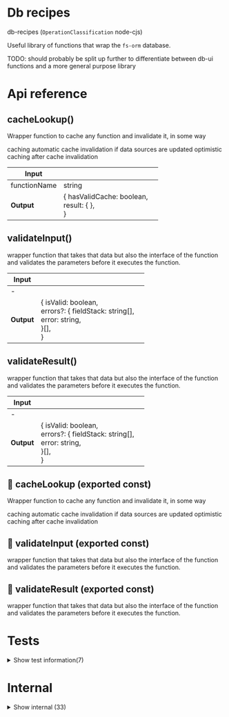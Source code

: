# Db recipes

db-recipes (`OperationClassification` node-cjs)

Useful library of functions that wrap the `fs-orm` database.

TODO: should probably be split up further to differentiate between db-ui functions and a more general purpose library




# Api reference

## cacheLookup()

Wrapper function to cache any function and invalidate it, in some way

caching
automatic cache invalidation if data sources are updated
optimistic caching after cache invalidation


| Input      |    |    |
| ---------- | -- | -- |
| functionName | string |  |,| parameters (optional) | {  }[] |  |
| **Output** | { hasValidCache: boolean, <br />result: {  }, <br /> }   |    |



## validateInput()

wrapper function that takes that data but also the interface of the function and validates the parameters before it executes the function.


| Input      |    |    |
| ---------- | -- | -- |
| - | | |
| **Output** | { isValid: boolean, <br />errors?: { fieldStack: string[], <br />error: string, <br /> }[], <br /> }   |    |



## validateResult()

wrapper function that takes that data but also the interface of the function and validates the parameters before it executes the function.


| Input      |    |    |
| ---------- | -- | -- |
| - | | |
| **Output** | { isValid: boolean, <br />errors?: { fieldStack: string[], <br />error: string, <br /> }[], <br /> }   |    |



## 📄 cacheLookup (exported const)

Wrapper function to cache any function and invalidate it, in some way

caching
automatic cache invalidation if data sources are updated
optimistic caching after cache invalidation


## 📄 validateInput (exported const)

wrapper function that takes that data but also the interface of the function and validates the parameters before it executes the function.


## 📄 validateResult (exported const)

wrapper function that takes that data but also the interface of the function and validates the parameters before it executes the function.

# Tests

<details><summary>Show test information(7)</summary>
    
  # main()




| Input      |    |    |
| ---------- | -- | -- |
| - | | |
| **Output** |    |    |



## testFn()

| Input      |    |    |
| ---------- | -- | -- |
| - | | |
| **Output** | `String`   |    |



## wrapFunction()

| Input      |    |    |
| ---------- | -- | -- |
| - | | |
| **Output** | {  }   |    |



## 📄 main (unexported const)

## 📄 testFnWrapped (unexported const)

## 📄 testFn (unexported const)

## 📄 wrapFunction (exported const)

  </details>

# Internal

<details><summary>Show internal (33)</summary>
    
  # calculateOperatingSystemBundle()

This function should calculate a giant bundle for the whole operating system. This should include everything, public.

Used to show the whole os as a bundle.


| Input      |    |    |
| ---------- | -- | -- |
| manualProjectRoot (optional) | string |  |
| **Output** |    |    |



## deleteDbModelWithContext()

deletes an instance of an db data interface from the db in a typesafe way


| Input      |    |    |
| ---------- | -- | -- |
| - | | |
| **Output** |    |    |



## getDatabaseMenu()

Finds all relevant Db models to show in the menu

- for a bundleId, it gets all models from the bundleSummary
- for a bundled project (bundled) gets all models from the packages
- for the main project, gets all models from sdk-db directly

TODO: NB: the first and the second are not the same, so this needs to be cleaned up.


| Input      |    |    |
| ---------- | -- | -- |
| config (optional) | { bundleId?: string, <br /> } |  |
| **Output** |    |    |



## getDbModelMetadataWithContext()

| Input      |    |    |
| ---------- | -- | -- |
| functionContext | `FunctionContext` |  |,| modelName (optional) | string |  |
| **Output** |    |    |



## getDbModelNames()

| Input      |    |    |
| ---------- | -- | -- |
| config (optional) | { bundleId?: string, <br /> } |  |
| **Output** |    |    |



## getDbModelWithContext()

gets all instances of an db data interface from the db in a typesafe way


| Input      |    |    |
| ---------- | -- | -- |
| - | | |
| **Output** |    |    |



## getFunctionIndex()

finds function indexation from database

TODO: this should be used!


| Input      |    |    |
| ---------- | -- | -- |
| {
  functionName,
} | { functionName: string, <br /> } |  |
| **Output** |    |    |



## getNestedDatabaseMenu()

TODO: support search for bundles (but this can be augmented word based)


| Input      |    |    |
| ---------- | -- | -- |
| config (optional) | { noOperationPath?: boolean, <br />noOperationName?: boolean, <br />noSrcRelativeFolder?: boolean, <br />noPrefix?: boolean, <br /> } |  |
| **Output** |    |    |



## getReferencableModelDataWithContext()

Get referencableModelData for a single DbModel.

NB: this does not get the items that can be referenced in that model!

For getting all required `ReferencableModelData` for the prop in `SimplifiedSchemaForm`, use `useGetReferencableModelData`.


| Input      |    |    |
| ---------- | -- | -- |
| - | | |
| **Output** |    |    |



## getTsInterface()

| Input      |    |    |
| ---------- | -- | -- |
| - | | |
| **Output** |    |    |



## hasDataPermissions()

Checks if a user has the data permission to do something with a certain dbmodel


| Input      |    |    |
| ---------- | -- | -- |
| - | | |
| **Output** |    |    |



## hasDbRecipes()

Simple function to test whether or not the DbRecipes endpoints are available. If it returns true through the api, the other ones are also available.


| Input      |    |    |
| ---------- | -- | -- |
| - | | |
| **Output** | {  }   |    |



## makeSrcRelativeFolder()

gets a src relative folder path (so maybe "" for a file `src/util.ts` or "util" for a file `src/util/thing.ts`)


| Input      |    |    |
| ---------- | -- | -- |
| operationRelativeTypescriptFilePath | string |  |
| **Output** | string   |    |



## tsInterfaceToDbMenu()

| Input      |    |    |
| ---------- | -- | -- |
| tsInterface | `TsInterface` |  |,| type | string |  |
| **Output** | { name: string, <br />operationName: string, <br />type: string, <br />srcRelativeFolder?: string, <br /> }   |    |



## upsertDbModelWithContext()

upserts an instance of an db data interface from the db in a typesafe way


| Input      |    |    |
| ---------- | -- | -- |
| - | | |
| **Output** |    |    |



## wrapFunction()

| Input      |    |    |
| ---------- | -- | -- |
| - | | |
| **Output** | {  }   |    |



## 🔹 CacheLookupResult

Properties: 

 | Name | Type | Description |
|---|---|---|
| hasValidCache  | boolean |  |
| result (optional) | object |  |



## 📄 calculateOperatingSystemBundle (exported const)

This function should calculate a giant bundle for the whole operating system. This should include everything, public.

Used to show the whole os as a bundle.


## 📄 deleteDbModelWithContext (exported const)

deletes an instance of an db data interface from the db in a typesafe way


## 📄 getDatabaseMenu (exported const)

Finds all relevant Db models to show in the menu

- for a bundleId, it gets all models from the bundleSummary
- for a bundled project (bundled) gets all models from the packages
- for the main project, gets all models from sdk-db directly

TODO: NB: the first and the second are not the same, so this needs to be cleaned up.


## 📄 getDbModelMetadataWithContext (exported const)

## 📄 getDbModelNames (exported const)

## 📄 getDbModelWithContext (exported const)

gets all instances of an db data interface from the db in a typesafe way


## 📄 getFunctionIndex (exported const)

finds function indexation from database

TODO: this should be used!


## 📄 getNestedDatabaseMenu (exported const)

TODO: support search for bundles (but this can be augmented word based)


## 📄 getReferencableModelDataWithContext (exported const)

Get referencableModelData for a single DbModel.

NB: this does not get the items that can be referenced in that model!

For getting all required `ReferencableModelData` for the prop in `SimplifiedSchemaForm`, use `useGetReferencableModelData`.


## 📄 getTsInterface (exported const)

## 📄 hasDataPermissions (exported const)

Checks if a user has the data permission to do something with a certain dbmodel


## 📄 hasDbRecipes (exported const)

Simple function to test whether or not the DbRecipes endpoints are available. If it returns true through the api, the other ones are also available.


## 📄 makeSrcRelativeFolder (exported const)

gets a src relative folder path (so maybe "" for a file `src/util.ts` or "util" for a file `src/util/thing.ts`)


## 📄 tsInterfaceToDbMenu (exported const)

## 📄 upsertDbModelWithContext (exported const)

upserts an instance of an db data interface from the db in a typesafe way


## 📄 wrapFunction (exported const)

  </details>

